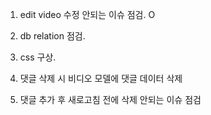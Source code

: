 1. edit video 수정 안되는 이슈 점검. O
2. db relation 점검.
3. css 구상.

4. 댓글 삭제 시 비디오 모델에 댓글 데이터 삭제
5. 댓글 추가 후 새로고침 전에 삭제 안되는 이슈 점검
